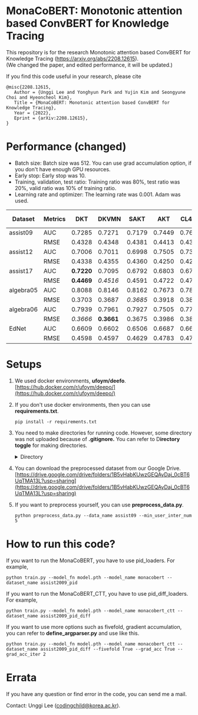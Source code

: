 # MonaCoBERT: Monotonic attention based ConvBERT for Knowledge Tracing

This repository is for the research Monotonic attention based ConvBERT for Knowledge Tracing (https://arxiv.org/abs/2208.12615).  
(We changed the paper, and edited performance, it will be updated.)

If you find this code useful in your research, please cite
```
@misc{2208.12615,
   Author = {Unggi Lee and Yonghyun Park and Yujin Kim and Seongyune Choi and Hyeoncheol Kim},
   Title = {MonaCoBERT: Monotonic attention based ConvBERT for Knowledge Tracing},
   Year = {2022},
   Eprint = {arXiv:2208.12615},
}
```

# Performance (changed)

- Batch size: Batch size was 512. You can use grad accumulation option, if you don't have enough GPU resources.
- Early stop: Early stop was 10.
- Training, validation, test ratio: Training ratio was 80%, test ratio was 20%, valid ratio was 10% of training ratio.
- Learning rate and optimizer: The learning rate was 0.001. Adam was used.


|Dataset | Metrics | DKT | DKVMN | SAKT | AKT | CL4KT | MCB-NC | MCB -C
| ---- | ---- | ---- | ---- | ---- | ---- | ---- | ---- | ----
|assist09 | AUC | 0.7285 | 0.7271 | 0.7179 | 0.7449 | 0.7600 | _0.8002_ | **0.8059**
| | RMSE | 0.4328 | 0.4348 | 0.4381 | 0.4413 | 0.4337 | **0.4029** | _0.4063_
|assist12 | AUC | 0.7006 | 0.7011 | 0.6998 | 0.7505 | 0.7314 | _0.8065_ | **0.8130**
| | RMSE | 0.4338 | 0.4355 | 0.4360 | 0.4250 | 0.4284 | _0.3976_ | **0.3935**
|assist17 | AUC | **0.7220** | 0.7095 | 0.6792 | 0.6803 | 0.6738 | 0.6700 | _0.7141_
| | RMSE | **0.4469** | _0.4516_ | 0.4591 | 0.4722 | 0.4713 | 0.4727 | 0.4630
|algebra05 | AUC | 0.8088 | 0.8146 | 0.8162 | 0.7673 | 0.7871 | _0.8190_ | **0.8201**
| | RMSE | 0.3703 | 0.3687 | _0.3685_ | 0.3918 | 0.3824 | 0.3940 | **0.3584**
|algebra06 | AUC | 0.7939 | 0.7961 | 0.7927 | 0.7505 | 0.7789 | _0.7997_ | **0.8064**
| | RMSE | _0.3666_ | **0.3661** | 0.3675 | 0.3986 | 0.3863 | 0.3835 | 0.3672
|EdNet | AUC | 0.6609 | 0.6602 | 0.6506 | 0.6687 | 0.6651 | _0.7221_ | **0.7336**
| | RMSE | 0.4598 | 0.4597 | 0.4629 | 0.4783 | 0.4750 | _0.4572_ | **0.4516**


# Setups

1. We used docker environments, **ufoym/deefo**.  
   [https://hub.docker.com/r/ufoym/deepo/](https://hub.docker.com/r/ufoym/deepo/)
2. If you don't use docker environments, then you can use **requirements.txt**.

   ```
   pip install -r requirements.txt
   ```
3. You need to make directories for running code. However, some directory was not uploaded because of **.gitignore.** You can refer to D**irectory toggle** for making directories.

   <details><summary>Directory</summary>

   ```
   ├── README.md
   ├── checkpoints
   │   └── checkpoint.pt
   ├── datasets
   │   ├── algebra05
   │   │   └── preprocessed_df.csv
   │   ├── assistments09
   │   │   └── preprocessed_df.csv
   │   ├── assistments12
   │   │   └── preprocessed_df.csv
   │   ├── assistments17
   │   │   └── preprocessed_df.csv
   │   ├── bridge_algebra06
   │   │   └── preprocessed_df.csv
   │   └── ednet
   │       └── preprocessed_df.csv
   ├── model_records
   ├── requirements.txt
   ├── score_records
   └── src
       ├── dataloaders
       ├── define_argparser.py
       ├── preprocess_data.py
       ├── get_modules
       ├── models
       ├── train.py
       ├── trainers
       └── utils.py
   ```

   </details>
4. You can download the preprocessed dataset from our Google Drive.
   [https://drive.google.com/drive/folders/1B5vHabKUwzGEQAyDaj_0cBT6UqTMA13L?usp=sharing](https://drive.google.com/drive/folders/1B5vHabKUwzGEQAyDaj_0cBT6UqTMA13L?usp=sharing)
5. If you want to preprocess yourself, you can use **preprocess_data.py**.

   ```
   python preprocess_data.py --data_name assist09 --min_user_inter_num 5
   ```

# How to run this code?

If you want to run the MonaCoBERT, you have to use pid_loaders. For example,

```
python train.py --model_fn model.pth --model_name monacobert --dataset_name assist2009_pid
```

If you want to run the MonaCoBERT_CTT, you have to use pid_diff_loaders. For example,

```
python train.py --model_fn model.pth --model_name monacobert_ctt --dataset_name assist2009_pid_diff
```

If you want to use more options such as fivefold, gradient accumulation, you can refer to **define_argparser.py** and use like this.

```
python train.py --model_fn model.pth --model_name monacobert_ctt --dataset_name assist2009_pid_diff --fivefold True --grad_acc True --grad_acc_iter 2 
```


# Errata

If you have any question or find error in the code, you can send me a mail.

Contact: Unggi Lee ([codingchild@korea.ac.kr](mailto:codingchild@korea.ac.kr)).
